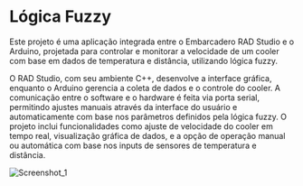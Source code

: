 # Lógica Fuzzy
Este projeto é uma aplicação integrada entre o Embarcadero RAD Studio e o Arduino, projetada para controlar e monitorar a velocidade de um cooler com base em dados de temperatura e distância, utilizando lógica fuzzy. 

O RAD Studio, com seu ambiente C++, desenvolve a interface gráfica, enquanto o Arduino gerencia a coleta de dados e o controle do cooler. A comunicação entre o software e o hardware é feita via porta serial, permitindo ajustes manuais através da interface do usuário e automaticamente com base nos parâmetros definidos pela lógica fuzzy. O projeto inclui funcionalidades como ajuste de velocidade do cooler em tempo real, visualização gráfica de dados, e a opção de operação manual ou automática com base nos inputs de sensores de temperatura e distância. 

![Screenshot_1](https://github.com/HenriqueDest/LogicaFuzzy/assets/104697173/0739aa78-f85e-464a-862d-04b289cb6c64)



